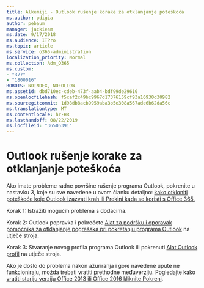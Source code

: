 ```yaml
---
title: Alkemiji - Outlook rušenje korake za otklanjanje poteškoća
ms.author: pdigia
author: pebaum
manager: jackiesm
ms.date: 9/17/2018
ms.audience: ITPro
ms.topic: article
ms.service: o365-administration
localization_priority: Normal
ms.collection: Adm_O365
ms.custom:
- "377"
- "1800016"
ROBOTS: NOINDEX, NOFOLLOW
ms.assetid: dbd710ec-cdeb-473f-aab4-bdf99de29610
ms.openlocfilehash: f5caf2c49bc9967d17376159cf93a16930d30982
ms.sourcegitcommit: 1d98db8acb9959aba3b5e308a567ade6b62da56c
ms.translationtype: MT
ms.contentlocale: hr-HR
ms.lasthandoff: 08/22/2019
ms.locfileid: "36505391"
---
```

# <a name="outlook-crash-troubleshooting-steps"></a>Outlook rušenje korake za otklanjanje poteškoća

Ako imate probleme radne površine rušenje programa Outlook, pokrenite u nastavku 3, koje su sve navedene u ovom članku detaljno: [kako otkloniti poteškoće koje Outlook izazvati krah ili Prekini kada se koristi s Office 365.](https://support.microsoft.com/help/2413813/how-to-troubleshoot-issues-that-cause-outlook-to-crash-or-hang-when-us)
  
Korak 1: Istražiti mogućih problema s dodacima.
  
Korak 2: Outlook popravka i pokrećete [Alat za podršku i oporavak pomoćnika za otklanjanje pogrešaka pri pokretanju programa Outlook](https://aka.ms/SaRA-OutlookWontStart) na utječe stroja.
  
Korak 3: Stvaranje novog profila programa Outlook ili pokrenuti [Alat Outlook profil](https://aka.ms/SaRA-OutlookSetupProfile) na utječe stroja.
  
Ako je došlo do problema nakon ažuriranja i gore navedene upute ne funkcioniraju, možda trebati vratiti prethodne međuverziju. Pogledajte [kako vratiti stariju verziju Office 2013 ili Office 2016 kliknite Pokreni](https://support.microsoft.com/help/2770432).
  